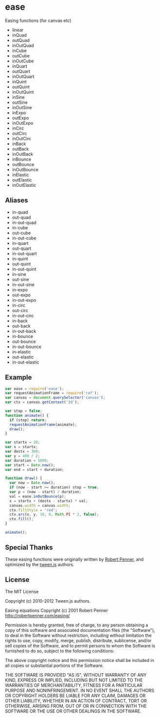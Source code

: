 
# ease

  Easing functions (for canvas etc)

  - linear
  - inQuad
  - outQuad
  - inOutQuad
  - inCube
  - outCube
  - inOutCube
  - inQuart
  - outQuart
  - inOutQuart
  - inQuint
  - outQuint
  - inOutQuint
  - inSine
  - outSine
  - inOutSine
  - inExpo
  - outExpo
  - inOutExpo
  - inCirc
  - outCirc
  - inOutCirc
  - inBack
  - outBack
  - inOutBack
  - inBounce
  - outBounce
  - inOutBounce
  - inElastic
  - outElastic
  - inOutElastic

## Aliases

  - in-quad
  - out-quad
  - in-out-quad
  - in-cube
  - out-cube
  - in-out-cube
  - in-quart
  - out-quart
  - in-out-quart
  - in-quint
  - out-quint
  - in-out-quint
  - in-sine
  - out-sine
  - in-out-sine
  - in-expo
  - out-expo
  - in-out-expo
  - in-circ
  - out-circ
  - in-out-circ
  - in-back
  - out-back
  - in-out-back
  - in-bounce
  - out-bounce
  - in-out-bounce
  - in-elastic
  - out-elastic
  - in-out-elastic

## Example

```js
var ease = require('ease');
var requestAnimationFrame = require('raf');
var canvas = document.querySelector('canvas');
var ctx = canvas.getContext('2d');

var stop = false;
function animate() {
  if (stop) return;
  requestAnimationFrame(animate);
  draw();
}

var startx = 20;
var x = startx;
var destx = 300;
var y = 400 / 2;
var duration = 1000;
var start = Date.now();
var end = start + duration;

function draw() {
  var now = Date.now();
  if (now - start >= duration) stop = true;
  var p = (now - start) / duration;
  val = ease.inOutBounce(p);
  x = startx + (destx - startx) * val;
  canvas.width = canvas.width;
  ctx.fillStyle = 'red';
  ctx.arc(x, y, 10, 0, Math.PI * 2, false);
  ctx.fill();
}

animate();

```

## Special Thanks

These easing functions were originally written by [Robert Penner](http://robertpenner.com/easing/),
and optimized by the [tween.js](https://github.com/sole/tween.js) authors.

## License

The MIT License

Copyright (c) 2010-2012 Tween.js authors.

Easing equations Copyright (c) 2001 Robert Penner http://robertpenner.com/easing/

Permission is hereby granted, free of charge, to any person obtaining a copy
of this software and associated documentation files (the "Software"), to deal
in the Software without restriction, including without limitation the rights
to use, copy, modify, merge, publish, distribute, sublicense, and/or sell
copies of the Software, and to permit persons to whom the Software is
furnished to do so, subject to the following conditions:

The above copyright notice and this permission notice shall be included in
all copies or substantial portions of the Software.

THE SOFTWARE IS PROVIDED "AS IS", WITHOUT WARRANTY OF ANY KIND, EXPRESS OR
IMPLIED, INCLUDING BUT NOT LIMITED TO THE WARRANTIES OF MERCHANTABILITY,
FITNESS FOR A PARTICULAR PURPOSE AND NONINFRINGEMENT. IN NO EVENT SHALL THE
AUTHORS OR COPYRIGHT HOLDERS BE LIABLE FOR ANY CLAIM, DAMAGES OR OTHER
LIABILITY, WHETHER IN AN ACTION OF CONTRACT, TORT OR OTHERWISE, ARISING FROM,
OUT OF OR IN CONNECTION WITH THE SOFTWARE OR THE USE OR OTHER DEALINGS IN
THE SOFTWARE.

